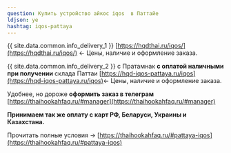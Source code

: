 ```yaml
---
question: Купить устройство айкос iqos  в Паттайе
ldjson: ye
hashtag: iqos-pattaya
---
```


{{ site.data.common.info_delivery_1 }} [https://hqdthai.ru/iqos/](https://hqdthai.ru/iqos/) <- Цены, наличие и оформление заказа.

{{ site.data.common.info_delivery_2 }} с Пратамнак **с оплатой наличными при получении** склада Паттаи [https://hqd-iqos-pattaya.ru/iqos](https://hqd-iqos-pattaya.ru/iqos)<- Цены, наличие и оформление заказа.

Удобнее, но дороже **оформить заказ в телеграм** [https://thaihookahfaq.ru/#manager](https://thaihookahfaq.ru/#manager)

**Принимаем так же оплату с карт РФ, Беларуси, Украины и Казахстана.**

Прочитать полные условия -> [https://thaihookahfaq.ru/#pattaya-iqos](https://thaihookahfaq.ru/#pattaya-iqos)

